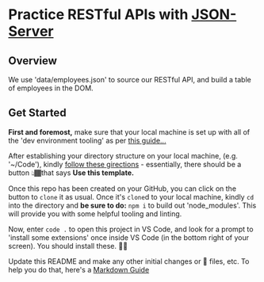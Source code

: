 # Practice RESTful APIs with [JSON-Server](https://www.npmjs.com/package/json-server)

## Overview

We use 'data/employees.json' to source our RESTful API, and build a table of employees in the DOM.

## Get Started

**First and foremost,** make sure that your local machine is set up with all of the 'dev environment tooling' as per [this guide...](https://www.notion.so/codefinity/Setting-up-a-Local-Dev-Environment-for-JS-02a4e9f4a30043d3a8e7d109be3448f4)

After establishing your directory structure on your local machine, (e.g. '~/Code'), kindly [follow these girections](https://help.github.com/en/github/creating-cloning-and-archiving-repositories/creating-a-repository-from-a-template) - essentially, there should be a button 👆🏾that says **Use this template.**

Once this repo has been created on your GitHub, you can click on the button to `clone` it as usual. Once it's `clone`d to your local machine, kindly `cd` into the directory and **be sure to do:** `npm i` to build out 'node_modules'. This will provide you with some helpful tooling and linting.

Now, enter `code .` to open this project in VS Code, and look for a prompt to 'install some extensions' once inside VS Code (in the bottom right of your screen). You should install these. 👍🏾

Update this README and make any other initial changes or 🌱 files, etc. To help you do that, here's a [Markdown Guide](https://www.notion.so/codefinity/MarkDown-Guide-3c7aecdc1327437e9785cb9c1d277f42)

